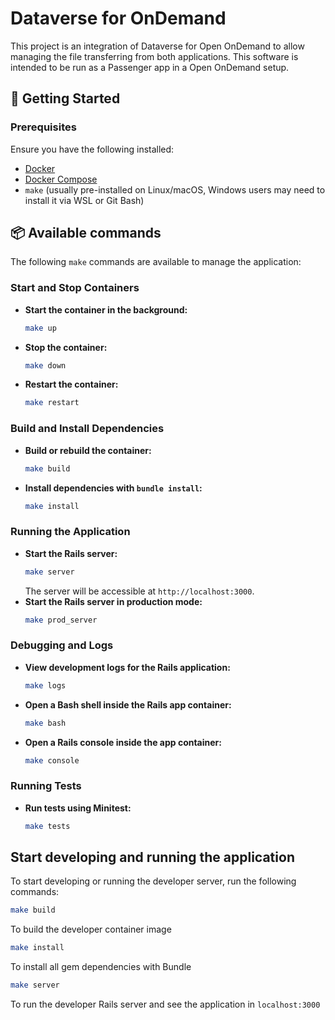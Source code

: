# Dataverse for OnDemand

This project is an integration of Dataverse for Open OnDemand to allow managing the file transferring from
both applications. This software is intended to be run as a Passenger app in a Open OnDemand setup.

## 🚀 Getting Started

### Prerequisites
Ensure you have the following installed:
- [Docker](https://www.docker.com/)
- [Docker Compose](https://docs.docker.com/compose/)
- `make` (usually pre-installed on Linux/macOS, Windows users may need to install it via WSL or Git Bash)


## 📦 Available commands

The following `make` commands are available to manage the application:

### Start and Stop Containers
- **Start the container in the background:**
  ```sh
  make up
  ```
- **Stop the container:**
  ```sh
  make down
  ```
- **Restart the container:**
  ```sh
  make restart
  ```

### Build and Install Dependencies
- **Build or rebuild the container:**
  ```sh
  make build
  ```
- **Install dependencies with `bundle install`:**
  ```sh
  make install
  ```

### Running the Application
- **Start the Rails server:**
  ```sh
  make server
  ```
  The server will be accessible at `http://localhost:3000`.
- **Start the Rails server in production mode:**
  ```sh
  make prod_server
  ```

### Debugging and Logs
- **View development logs for the Rails application:**
  ```sh
  make logs
  ```
- **Open a Bash shell inside the Rails app container:**
  ```sh
  make bash
  ```
- **Open a Rails console inside the app container:**
  ```sh
  make console
  ```

### Running Tests
- **Run tests using Minitest:**
  ```sh
  make tests
  ```
  
## Start developing and running the application

To start developing or running the developer server, run the following commands:

```sh
make build
```
To build the developer container image

```sh
make install
```
To install all gem dependencies with Bundle

```sh
make server
```
To run the developer Rails server and see the application in `localhost:3000`
